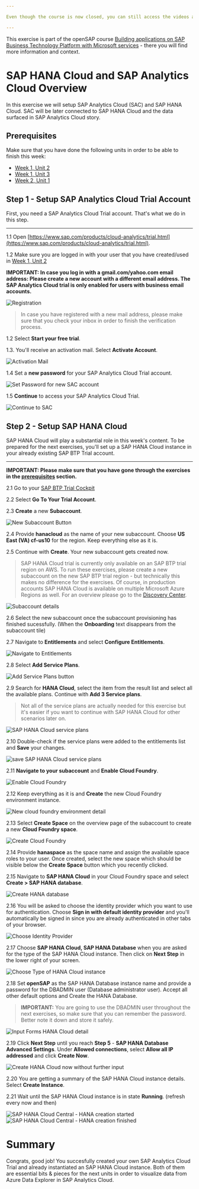```yaml
---

Even though the course is now closed, you can still access the videos and PDFs in self-paced mode via the openSAP course itself. The hands-on exercises will continue to be available for some time. However, certain steps and screenshots may be out of date as products continue to evolve. Therefore, we cannot guarantee that all exercises will work as expected after the end of the course.

---
```


This exercise is part of the openSAP course [Building applications on SAP Business Technology Platform with Microsoft services](https://open.sap.com/courses/btpma1) - there you will find more information and context. 

# SAP HANA Cloud and SAP Analytics Cloud Overview

In this exercise we will setup SAP Analytics Cloud (SAC) and SAP HANA Cloud. SAC will be later connected to SAP HANA Cloud and the data surfaced in SAP Analytics Cloud story. 

## Prerequisites

Make sure that you have done the following units in order to be able to finish this week: 

* [Week 1, Unit 2](../../Week1/Unit2/README.md)
* [Week 1, Unit 3](../../Week1/Unit3/README.md)
* [Week 2, Unit 1](../../Week2/Unit1/README.md)
 
## Step 1 - Setup SAP Analytics Cloud Trial Account

First, you need a SAP Analytics Cloud Trial account. That's what we do in this step. 

---

1.1 Open [https://www.sap.com/products/cloud-analytics/trial.html](https://www.sap.com/products/cloud-analytics/trial.html). 

1.2 Make sure you are logged in with your user that you have created/used in [Week 1, Unit 2](../../Week1/Unit2/README.md)

**IMPORTANT: In case you log in with a gmail.com/yahoo.com email address: Please create a new account with a different email address. The SAP Analytics Cloud trial is only enabled for users with business email accounts.** 

![Registration](./images/00-login.png)

> In case you have registered with a new mail address, please make sure that you check your inbox in order to finish the verification process. 

1.2 Select **Start your free trial**. 

1.3. You'll receive an activation mail. Select **Activate Account**. 

![Activation Mail](./images/03-sac-activation.png)
 
1.4 Set a **new password** for your SAP Analytics Cloud Trial account. 

![Set Password for new SAC account](./images/04-set-password.png)

1.5 **Continue** to access your SAP Analytics Cloud Trial. 

![Continue to SAC](./images/05-continue.png)

 ## Step 2 - Setup SAP HANA Cloud

SAP HANA Cloud will play a substantial role in this week's content. To be prepared for the next exercises, you'll set up a SAP HANA Cloud instance in your already existing SAP BTP Trial account. 

---

**IMPORTANT: Please make sure that you have gone through the exercises in the [prerequisites](#prerequisites) section.**

2.1 Go to your [SAP BTP Trial Cockpit](https://hanatrial.ondemand.com)

2.2 Select **Go To Your Trial Account**. 

2.3 **Create** a new **Subaccount**. 

![New Subaccount Button](./images/06_newsubaccount.png)

2.4 Provide **hanacloud** as the name of your new subaccount. Choose **US East (VA) cf-us10** for the region. Keep everything else as it is. 

2.5 Continue with **Create**. Your new subaccount gets created now. 

> SAP HANA Cloud trial is currently only available on an SAP BTP trial region on AWS. To run these exercises, please create a new subaccount on the new SAP BTP trial region - but technically this makes no difference for the exercises.  Of course, in production accounts SAP HANA Cloud is available on multiple Microsoft Azure Regions as well. For an overview please go to the [Discovery Center](https://discovery-center.cloud.sap/serviceCatalog/sap-hana-cloud?region=all&tab=service_plan). 

![Subaccount details](./images/07-subaccountdetails.png)

2.6 Select the new subaccount once the subaccount provisioning has finished sucessfully. (When the **Onboarding** text disappears from the subaccount tile)

2.7 Navigate to **Entitlements** and select **Configure Entitlements**. 

![Navigate to Entitlements](./images/08-entitlements.png)

2.8 Select **Add Service Plans**. 

![Add Service Plans button](./images/09-add-service-plan.png)

2.9 Search for **HANA Cloud**, select the item from the result list and select all the available plans. Continue with **Add 3 Service plans**. 

> Not all of the service plans are actually needed for this exercise but it's easier if you want to continue with SAP HANA Cloud for other scenarios later on. 

![SAP HANA Cloud service plans](./images/10-serviceplandetails.png)

2.10 Double-check if the service plans were added to the entitlements list and **Save** your changes. 

![save SAP HANA Cloud service plans](./images/11-save-entitlements.png)

2.11 **Navigate to your subaccount** and **Enable Cloud Foundry**. 

![Enable Cloud Foundry](./images/12-enable-cf.png)

2.12 Keep everything as it is and **Create** the new Cloud Foundry environment instance. 

![New cloud foundry environment detail](./images/13-new-environment.png)

2.13 Select **Create Space** on the overview page of the subaccount to create a new **Cloud Foundry space**. 

![Create Cloud Foundry](./images/14-create-space.png)

2.14 Provide **hanaspace** as the space name and assign the available space roles to your user. Once created, select the new space which should be visible below the **Create Space** button which you recently clicked.

2.15 Navigate to **SAP HANA Cloud** in your Cloud Foundry space and select **Create > SAP HANA database**. 

![Create HANA database](./images/15-create-hana-database.png)

2.16 You will be asked to choose the identity provider which you want to use for authentication. Choose **Sign in with default identity provider** and you'll automatically be signed in since you are already authenticated in other tabs of your browser. 

![Choose Identity Provider](./images/16-default-idp.png)

2.17 Choose **SAP HANA Cloud, SAP HANA Database** when you are asked for the type of the SAP HANA Cloud instance. Then click on **Next Step** in the lower right of your screen.

![Choose Type of HANA Cloud instance](./images/17-type-hanadb.png)

2.18 Set **openSAP** as the SAP HANA Database instance name and provide a password for the DBADMIN user (Database administrator user). Accept all other default options and Create the HANA Database. 

> **IMPORTANT:** You are going to use the DBADMIN user throughout the next exercises, so make sure that you can remember the password. Better note it down and store it safely.

![Input Forms HANA Cloud detail](./images/18-hanacloud-details.png)

2.19 Click **Next Step** until you reach **Step 5** - **SAP HANA Database Advanced Settings**. Under **Allowed connections**, select **Allow all IP addressed** and click **Create Now**.

![Create HANA Cloud now without further input](./images/all_all_IP.png)

2.20 You are getting a summary of the SAP HANA Cloud instance details. Select **Create Instance**. 

2.21 Wait until the SAP HANA Cloud instance is in state **Running**. (refresh every now and then)

![SAP HANA Cloud Central - HANA creation started](./images/20-hana-creation-started.png)
![SAP HANA Cloud Central - HANA creation finished](./images/21-hana-creation-finished.png)

# Summary

Congrats, good job! You succesfully created your own SAP Analytics Cloud Trial and already instantiated an SAP HANA Cloud instance. Both of them are essential bits & pieces for the next units in order to visualize data from Azure Data Explorer in SAP Analytics Cloud.

